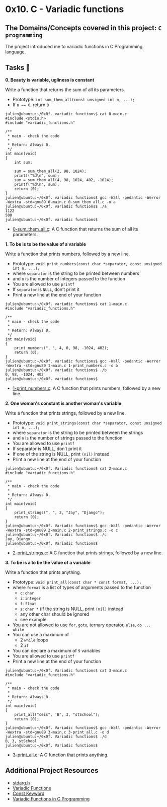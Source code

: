 # 0x10. C - Variadic functions
## The Domains/Concepts covered in this project: `C programming`

The project introduced me to variadic functions in C Programming language.

## Tasks :page_with_curl:

**0. Beauty is variable, ugliness is constant**

Write a function that returns the sum of all its parameters.

  * Prototype: `int sum_them_all(const unsigned int n, ...);`
  * If `n == 0`, return `0`

```
julien@ubuntu:~/0x0f. variadic functions$ cat 0-main.c
#include <stdio.h>
#include "variadic_functions.h"

/**
 * main - check the code
 *
 * Return: Always 0.
 */
int main(void)
{
    int sum;

    sum = sum_them_all(2, 98, 1024);
    printf("%d\n", sum);
    sum = sum_them_all(4, 98, 1024, 402, -1024);
    printf("%d\n", sum);    
    return (0);
}
julien@ubuntu:~/0x0f. variadic functions$ gcc -Wall -pedantic -Werror -Wextra -std=gnu89 0-main.c 0-sum_them_all.c -o a
julien@ubuntu:~/0x0f. variadic functions$ ./a 
1122
500
julien@ubuntu:~/0x0f. variadic functions$ 
```

  * [0-sum_them_all.c](./0-sum_them_all.c): A C function that returns the sum of all its parameters.

**1. To be is to be the value of a variable**

Write a function that prints numbers, followed by a new line.

  * Prototype: `void print_numbers(const char *separator, const unsigned int n, ...);`
  * where `separator` is the string to be printed between numbers
  * and `n` is the number of integers passed to the function
  * You are allowed to use `printf`
  * If `separator` is `NULL`, don’t print it
  * Print a new line at the end of your function

```
julien@ubuntu:~/0x0f. variadic functions$ cat 1-main.c
#include "variadic_functions.h"

/**
 * main - check the code
 *
 * Return: Always 0.
 */
int main(void)
{
    print_numbers(", ", 4, 0, 98, -1024, 402);
    return (0);
}
julien@ubuntu:~/0x0f. variadic functions$ gcc -Wall -pedantic -Werror -Wextra -std=gnu89 1-main.c 1-print_numbers.c -o b
julien@ubuntu:~/0x0f. variadic functions$ ./b
0, 98, -1024, 402
julien@ubuntu:~/0x0f. variadic functions$ 
```

  * [1-print_numbers.c](./1-print_numbers.c): A C function that prints numbers, followed by a new line.

**2. One woman's constant is another woman's variable**

Write a function that prints strings, followed by a new line.

  * Prototype: `void print_strings(const char *separator, const unsigned int n, ...);`
  * where `separator` is the string to be printed between the strings
  * and `n` is the number of strings passed to the function
  * You are allowed to use `printf`
  * If separator is NULL, don’t print it
  * If one of the string is NULL, print `(nil)` instead
  * Print a new line at the end of your function

```
julien@ubuntu:~/0x0f. Variadic functions$ cat 2-main.c
#include "variadic_functions.h"

/**
 * main - check the code
 *
 * Return: Always 0.
 */
int main(void)
{
    print_strings(", ", 2, "Jay", "Django");
    return (0);
}
julien@ubuntu:~/0x0f. Variadic functions$ gcc -Wall -pedantic -Werror -Wextra -std=gnu89 2-main.c 2-print_strings.c -o c
julien@ubuntu:~/0x0f. Variadic functions$ ./c 
Jay, Django
julien@ubuntu:~/0x0f. Variadic functions$ 
```

  * [2-print_strings.c](./2-print_strings.c): A C function that prints strings, followed by a new line.

**3. To be is a to be the value of a variable**

Write a function that prints anything.

  * Prototype: `void print_all(const char * const format, ...);`
  * where `format` is a list of types of arguments passed to the function
    * `c`: `char`
    * `i`: `integer`
    * `f`: `float`
    * `s`: `char *` (if the string is NULL, print `(nil)` instead
    * any other char should be ignored
    * see example
  * You are not allowed to use `for`, `goto`, ternary operator, `else`, `do ... while`
  * You can use a maximum of
    * 2 `while` loops
    * 2 `if`
  * You can declare a maximum of `9` variables
  * You are allowed to use `printf`
  * Print a new line at the end of your function

```
julien@ubuntu:~/0x0f. Variadic functions$ cat 3-main.c
#include "variadic_functions.h"

/**
 * main - check the code
 *
 * Return: Always 0.
 */
int main(void)
{
    print_all("ceis", 'B', 3, "stSchool");
    return (0);
}
julien@ubuntu:~/0x0f. Variadic functions$ gcc -Wall -pedantic -Werror -Wextra -std=gnu89 3-main.c 3-print_all.c -o d
julien@ubuntu:~/0x0f. Variadic functions$ ./d 
B, 3, stSchool
julien@ubuntu:~/0x0f. Variadic functions$ 
```

  * [3-print_all.c](./3-print_all.c): A C function that prints anything.

## Additional Project Resources

  * [stdarg.h](https://en.wikipedia.org/wiki/Stdarg.h)
  * [Variadic Functions](https://www.gnu.org/software/libc/manual/html_node/Variadic-Functions.html)
  * [Const Keyword](https://www.youtube.com/watch?v=1W4oyuOdXv8)
  * [Variadic Functions in C Programming](https://www.youtube.com/watch?v=Lh7xydr8zzU)
